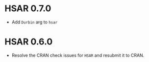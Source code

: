 # HSAR 0.7.0

* Add `Durbin` arg to `hsar`

# HSAR 0.6.0

* Resolve the CRAN check issues for `HSAR` and resubmit it to CRAN.
